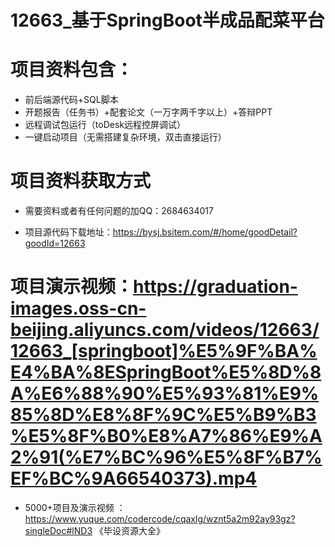 #   12663_基于SpringBoot半成品配菜平台

#   项目资料包含：
*    前后端源代码+SQL脚本
*    开题报告（任务书）+配套论文（一万字两千字以上）+答辩PPT
*   远程调试包运行（toDesk远程控屏调试）
*   一键启动项目（无需搭建复杂环境，双击直接运行）


#   项目资料获取方式
*   需要资料或者有任何问题的加QQ：2684634017

*   项目源代码下载地址：https://bysj.bsitem.com/#/home/goodDetail?goodId=12663

#  项目演示视频：https://graduation-images.oss-cn-beijing.aliyuncs.com/videos/12663/12663_[springboot]%E5%9F%BA%E4%BA%8ESpringBoot%E5%8D%8A%E6%88%90%E5%93%81%E9%85%8D%E8%8F%9C%E5%B9%B3%E5%8F%B0%E8%A7%86%E9%A2%91(%E7%BC%96%E5%8F%B7%EF%BC%9A66540373).mp4

*  5000+项目及演示视频 ：https://www.yuque.com/codercode/cqaxlg/wznt5a2m92ay93gz?singleDoc#lND3 《毕设资源大全》
